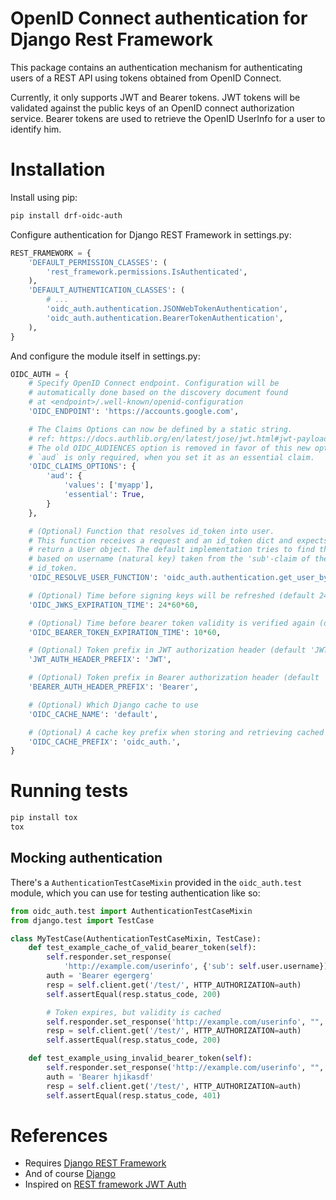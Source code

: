 # OpenID Connect authentication for Django Rest Framework

This package contains an authentication mechanism for authenticating
users of a REST API using tokens obtained from OpenID Connect.

Currently, it only supports JWT and Bearer tokens. JWT tokens will be
validated against the public keys of an OpenID connect authorization
service. Bearer tokens are used to retrieve the OpenID UserInfo for a
user to identify him.

# Installation

Install using pip:

```sh
pip install drf-oidc-auth
```

Configure authentication for Django REST Framework in settings.py:

```py
REST_FRAMEWORK = {
    'DEFAULT_PERMISSION_CLASSES': (
        'rest_framework.permissions.IsAuthenticated',
    ),
    'DEFAULT_AUTHENTICATION_CLASSES': (
        # ...
        'oidc_auth.authentication.JSONWebTokenAuthentication',
        'oidc_auth.authentication.BearerTokenAuthentication',
    ),
}
```

And configure the module itself in settings.py:
```py
OIDC_AUTH = {
    # Specify OpenID Connect endpoint. Configuration will be
    # automatically done based on the discovery document found
    # at <endpoint>/.well-known/openid-configuration
    'OIDC_ENDPOINT': 'https://accounts.google.com',

    # The Claims Options can now be defined by a static string.
    # ref: https://docs.authlib.org/en/latest/jose/jwt.html#jwt-payload-claims-validation
    # The old OIDC_AUDIENCES option is removed in favor of this new option.
    # `aud` is only required, when you set it as an essential claim.
    'OIDC_CLAIMS_OPTIONS': {
        'aud': {
            'values': ['myapp'],
            'essential': True,
        }
    },

    # (Optional) Function that resolves id_token into user.
    # This function receives a request and an id_token dict and expects to
    # return a User object. The default implementation tries to find the user
    # based on username (natural key) taken from the 'sub'-claim of the
    # id_token.
    'OIDC_RESOLVE_USER_FUNCTION': 'oidc_auth.authentication.get_user_by_id',

    # (Optional) Time before signing keys will be refreshed (default 24 hrs)
    'OIDC_JWKS_EXPIRATION_TIME': 24*60*60,

    # (Optional) Time before bearer token validity is verified again (default 10 minutes)
    'OIDC_BEARER_TOKEN_EXPIRATION_TIME': 10*60,

    # (Optional) Token prefix in JWT authorization header (default 'JWT')
    'JWT_AUTH_HEADER_PREFIX': 'JWT',

    # (Optional) Token prefix in Bearer authorization header (default 'Bearer')
    'BEARER_AUTH_HEADER_PREFIX': 'Bearer',

    # (Optional) Which Django cache to use
    'OIDC_CACHE_NAME': 'default',

    # (Optional) A cache key prefix when storing and retrieving cached values
    'OIDC_CACHE_PREFIX': 'oidc_auth.',
}
```

# Running tests

```sh
pip install tox
tox
```

## Mocking authentication

There's a `AuthenticationTestCaseMixin` provided in the `oidc_auth.test` module, which you
can use for testing authentication like so:
```python
from oidc_auth.test import AuthenticationTestCaseMixin
from django.test import TestCase

class MyTestCase(AuthenticationTestCaseMixin, TestCase):
    def test_example_cache_of_valid_bearer_token(self):
        self.responder.set_response(
            'http://example.com/userinfo', {'sub': self.user.username})
        auth = 'Bearer egergerg'
        resp = self.client.get('/test/', HTTP_AUTHORIZATION=auth)
        self.assertEqual(resp.status_code, 200)

        # Token expires, but validity is cached
        self.responder.set_response('http://example.com/userinfo', "", 401)
        resp = self.client.get('/test/', HTTP_AUTHORIZATION=auth)
        self.assertEqual(resp.status_code, 200)

    def test_example_using_invalid_bearer_token(self):
        self.responder.set_response('http://example.com/userinfo', "", 401)
        auth = 'Bearer hjikasdf'
        resp = self.client.get('/test/', HTTP_AUTHORIZATION=auth)
        self.assertEqual(resp.status_code, 401)
```

# References

* Requires [Django REST Framework](http://www.django-rest-framework.org/)
* And of course [Django](https://www.djangoproject.com/)
* Inspired on [REST framework JWT Auth](https://github.com/GetBlimp/django-rest-framework-jwt)
